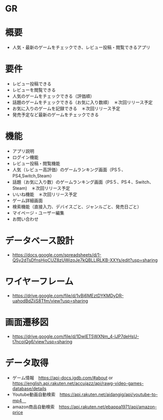 # GR

# 概要
- 人気・最新のゲームをチェックでき、レビュー投稿・閲覧できるアプリ
# 要件
- レビュー投稿できる
- レビューを閲覧できる
- 人気のゲームをチェックできる（評価順）
- 話題のゲームをチェックできる（お気に入り数順）　＊次回リリース予定
- お気に入りのゲームを記録できる　＊次回リリース予定
- 発売予定など最新のゲームをチェックできる
# 機能
- アプリ説明
- ログイン機能
- レビュー投稿・閲覧機能
- 人気（レビュー高評価）のゲームランキング画面（PS５、PS4,Switch,Steam）
- 話題（お気に入り数）のゲームランキング画面（PS５、PS４、Switch、Steam)　＊次回リリース予定
- いいね機能　＊次回リリース予定
- ゲーム詳細画面
- 検索機能（直接入力、デバイスごと、ジャンルごと、発売日ごと）
- マイページ・ユーザー編集
- お問い合わせ

# データベース設計
- https://docs.google.com/spreadsheets/d/1-QSy2dTsDfnsHjoCUZ8zUWizoJe7kQBLLIRLKB-XXYs/edit?usp=sharing

# ワイヤーフレーム
- https://drive.google.com/file/d/1vBi6MEztDYKMDyDR-uahodBdZjiS8Tfm/view?usp=sharing

# 画面遷移図
- https://drive.google.com/file/d/1DwlET5WXNm_4-lJP7deHsU-t7ncoiQg6/view?usp=sharing

# データ取得
- ゲーム情報　https://api-docs.igdb.com/#about or https://english.api.rakuten.net/accujazz/api/rawg-video-games-database/details
- Youtube動画自動検索　https://api.rakuten.net/aidangig/api/youtube-to-mp4　
- amazon商品自動検索　https://api.rakuten.net/ebappa1971/api/amazon-price
